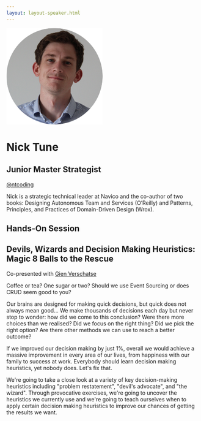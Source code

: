 ```yaml
---
layout: layout-speaker.html
---
```

<div class="container section featured-speaker">
  <div class="row">
    <div class="col-xs-12 col-sm-2 img-container">
      <img class="speaker-page-img" src="../img/speakers/Nick-Tune-ON.png">
    </div>
    <div class="col-xs-12 col-sm-10 copy-container">
        <h1 class="speaker-header">Nick Tune</h1>
      <h2 class="speaker-subtitle">Junior Master Strategist</h2>
      <p class="copy"><a class="speaker-handle" href="https://twitter.com/ntcoding" target="_blank">@ntcoding</a></p>
        <p class="copy">Nick is a strategic technical leader at Navico and the co-author of two books: Designing Autonomous Team and Services (O’Reilly) and Patterns, Principles, and Practices of Domain-Driven Design (Wrox).</p>
        <h2 class="speaker-subheader">Hands-On Session</h2>
        <h2 class="speaker-subheader gold">Devils, Wizards and Decision Making Heuristics: Magic 8 Balls to the Rescue</h2>
        <p class="copy">Co-presented with <a href="gien-verschatse.html">Gien Verschatse</a></p>
        <p class="copy">Coffee or tea? One sugar or two? Should we use Event Sourcing or does CRUD seem good to you?</p>
        <p class="copy">Our brains are designed for making quick decisions, but quick does not always mean good… We make thousands of decisions each day but never stop to wonder: how did we come to this conclusion? Were there more choices than we realised? Did we focus on the right thing? Did we pick the right option? Are there other methods we can use to reach a better outcome?
        <p class="copy">If we improved our decision making by just 1%, overall we would achieve a massive improvement in every area of our lives, from happiness with our family to success at work. Everybody should learn decision making heuristics, yet nobody does. Let's fix that.</p>
        <p class="copy">We're going to take a close look at a variety of key decision-making heuristics including "problem restatement", "devil's advocate", and "the wizard". Through provocative exercises, we're going to uncover the heuristics we currently use and we're going to teach ourselves when to apply certain decision making heuristics to improve our chances of getting the results we want.</p>
    </div>
  </div>
</div>